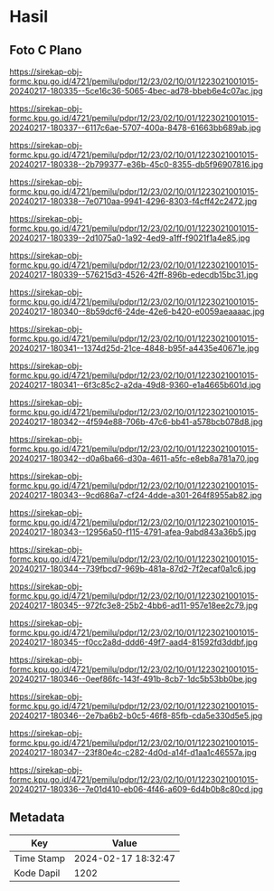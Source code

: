 # Hasil

## Foto C Plano

https://sirekap-obj-formc.kpu.go.id/4721/pemilu/pdpr/12/23/02/10/01/1223021001015-20240217-180335--5ce16c36-5065-4bec-ad78-bbeb6e4c07ac.jpg

https://sirekap-obj-formc.kpu.go.id/4721/pemilu/pdpr/12/23/02/10/01/1223021001015-20240217-180337--6117c6ae-5707-400a-8478-61663bb689ab.jpg

https://sirekap-obj-formc.kpu.go.id/4721/pemilu/pdpr/12/23/02/10/01/1223021001015-20240217-180338--2b799377-e36b-45c0-8355-db5f96907816.jpg

https://sirekap-obj-formc.kpu.go.id/4721/pemilu/pdpr/12/23/02/10/01/1223021001015-20240217-180338--7e0710aa-9941-4296-8303-f4cff42c2472.jpg

https://sirekap-obj-formc.kpu.go.id/4721/pemilu/pdpr/12/23/02/10/01/1223021001015-20240217-180339--2d1075a0-1a92-4ed9-a1ff-f9021f1a4e85.jpg

https://sirekap-obj-formc.kpu.go.id/4721/pemilu/pdpr/12/23/02/10/01/1223021001015-20240217-180339--576215d3-4526-42ff-896b-edecdb15bc31.jpg

https://sirekap-obj-formc.kpu.go.id/4721/pemilu/pdpr/12/23/02/10/01/1223021001015-20240217-180340--8b59dcf6-24de-42e6-b420-e0059aeaaaac.jpg

https://sirekap-obj-formc.kpu.go.id/4721/pemilu/pdpr/12/23/02/10/01/1223021001015-20240217-180341--1374d25d-21ce-4848-b95f-a4435e40671e.jpg

https://sirekap-obj-formc.kpu.go.id/4721/pemilu/pdpr/12/23/02/10/01/1223021001015-20240217-180341--6f3c85c2-a2da-49d8-9360-e1a4665b601d.jpg

https://sirekap-obj-formc.kpu.go.id/4721/pemilu/pdpr/12/23/02/10/01/1223021001015-20240217-180342--4f594e88-706b-47c6-bb41-a578bcb078d8.jpg

https://sirekap-obj-formc.kpu.go.id/4721/pemilu/pdpr/12/23/02/10/01/1223021001015-20240217-180342--d0a6ba66-d30a-4611-a5fc-e8eb8a781a70.jpg

https://sirekap-obj-formc.kpu.go.id/4721/pemilu/pdpr/12/23/02/10/01/1223021001015-20240217-180343--9cd686a7-cf24-4dde-a301-264f8955ab82.jpg

https://sirekap-obj-formc.kpu.go.id/4721/pemilu/pdpr/12/23/02/10/01/1223021001015-20240217-180343--12956a50-f115-4791-afea-9abd843a36b5.jpg

https://sirekap-obj-formc.kpu.go.id/4721/pemilu/pdpr/12/23/02/10/01/1223021001015-20240217-180344--739fbcd7-969b-481a-87d2-7f2ecaf0a1c6.jpg

https://sirekap-obj-formc.kpu.go.id/4721/pemilu/pdpr/12/23/02/10/01/1223021001015-20240217-180345--972fc3e8-25b2-4bb6-ad11-957e18ee2c79.jpg

https://sirekap-obj-formc.kpu.go.id/4721/pemilu/pdpr/12/23/02/10/01/1223021001015-20240217-180345--f0cc2a8d-ddd6-49f7-aad4-81592fd3ddbf.jpg

https://sirekap-obj-formc.kpu.go.id/4721/pemilu/pdpr/12/23/02/10/01/1223021001015-20240217-180346--0eef86fc-143f-491b-8cb7-1dc5b53bb0be.jpg

https://sirekap-obj-formc.kpu.go.id/4721/pemilu/pdpr/12/23/02/10/01/1223021001015-20240217-180346--2e7ba6b2-b0c5-46f8-85fb-cda5e330d5e5.jpg

https://sirekap-obj-formc.kpu.go.id/4721/pemilu/pdpr/12/23/02/10/01/1223021001015-20240217-180347--23f80e4c-c282-4d0d-a14f-d1aa1c46557a.jpg

https://sirekap-obj-formc.kpu.go.id/4721/pemilu/pdpr/12/23/02/10/01/1223021001015-20240217-180336--7e01d410-eb06-4f46-a609-6d4b0b8c80cd.jpg


## Metadata

| Key        | Value               |
| ---------- | ------------------- |
| Time Stamp | 2024-02-17 18:32:47 |
| Kode Dapil | 1202                |



